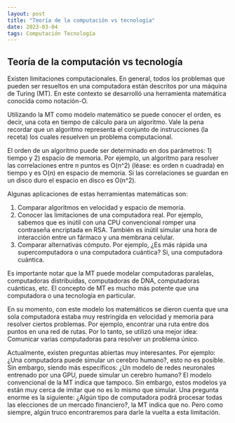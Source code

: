 ```yaml
---
layout: post
title: "Teoría de la computación vs tecnología"
date: 2023-03-04
tags: Computación Tecnología
---
```


## Teoría de la computación vs tecnología

Existen limitaciones computacionales. En general, todos los problemas que pueden ser resueltos en una computadora están descritos por una máquina de Turing (MT). En este contexto se desarrolló una herramienta matemática conocida como notación-O. 

Utilizando la MT como modelo matemático se puede conocer el orden, es decir, una cota en tiempo de cálculo para un algoritmo. Vale la pena recordar que un algoritmo representa el conjunto de instrucciones (la receta) los cuales resuelven un problema computacional. 

El orden de un algoritmo puede ser determinado en dos parámetros: 1) tiempo y 2) espacio de memoria. Por ejemplo, un algoritmo para resolver las correlaciones entre n puntos es O(n^2) (léase: es orden n cuadrada) en tiempo y es O(n) en espacio de memoria. Si las correlaciones se guardan en un disco duro el espacio en disco es O(n^2).

Algunas aplicaciones de estas herramientas matemáticas son:

1.	Comparar algoritmos en velocidad y espacio de memoria.
2.	Conocer las limitaciones de una computadora real. Por ejemplo, sabemos que es inútil con una CPU convencional romper una contraseña encriptada en RSA. También es inútil simular una hora de interacción entre un fármaco y una membrana celular. 
3.	Comparar alternativas cómputo. Por ejemplo, ¿Es más rápida una supercomputadora o una computadora cuántica? Si, una computadora cuántica.

Es importante notar que la MT puede modelar computadoras paralelas, computadoras distribuidas, computadoras de DNA, computadoras cuánticas, etc. El concepto de MT es mucho más potente que una computadora o una tecnología en particular. 

En su momento, con este modelo los matemáticos se dieron cuenta que una sola computadora estaba muy restringida en velocidad y memoria para resolver ciertos problemas. Por ejemplo, encontrar una ruta entre dos puntos en una red de rutas. Por lo tanto, se utilizó una mejor idea: Comunicar varias computadoras para resolver un problema único.

Actualmente, existen preguntas abiertas muy interesantes. Por ejemplo: ¿Una computadora puede simular un cerebro humano?, esto no es posible. Sin embargo, siendo más específicos: ¿Un modelo de redes neuronales entrenado por una GPU, puede simular un cerebro humano? El modelo convencional de la MT indica que tampoco. Sin embargo, estos modelos ya están muy cerca de imitar que no es lo mismo que simular. Una pregunta enorme es la siguiente: ¿Algún tipo de computadora podrá procesar todas las elecciones de un mercado financiero?, la MT indica que no. Pero como siempre, algún truco encontraremos para darle la vuelta a esta limitación.




